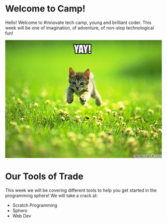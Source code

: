 # Welcome to Camp!

Hello! Welcome to #innovate tech camp, young and brilliant coder. This week will be one of imagination, of adventure, of non-stop technological fun! 

![Insert Cool Cats B-)](https://github.com/vrlong1/playground-V94MXSqR/blob/master/yaycat.jpg)

# Our Tools of Trade
This week we will be covering different tools to help you get started in the programming sphere! We will take a crack at:
* Scratch Programming
* Sphero
* Web Dev
